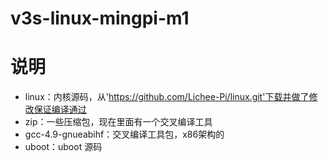 # v3s-linux-mingpi-m1
# 说明
* linux：内核源码，从'https://github.com/Lichee-Pi/linux.git'下载并做了修改保证编译通过
* zip：一些压缩包，现在里面有一个交叉编译工具
* gcc-4.9-gnueabihf：交叉编译工具包，x86架构的
* uboot：uboot 源码
